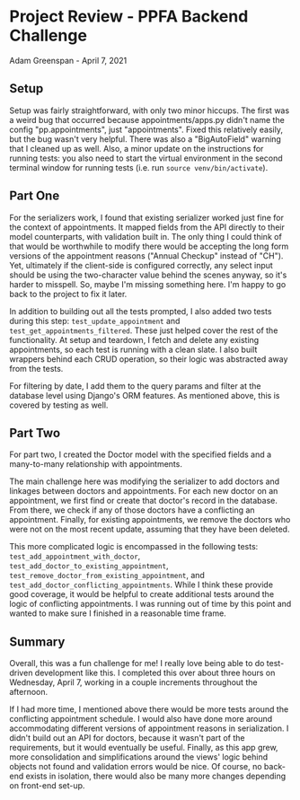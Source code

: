 # Project Review - PPFA Backend Challenge

Adam Greenspan - April 7, 2021

## Setup
Setup was fairly straightforward, with only two minor hiccups. The first was a weird bug that occurred because appointments/apps.py didn't name the config "pp.appointments", just "appointments". Fixed this relatively easily, but the bug wasn't very helpful. There was also a "BigAutoField" warning that I cleaned up as well. Also, a minor update on the instructions for running tests: you also need to start the virtual environment in the second terminal window for running tests (i.e. run `source venv/bin/activate`). 

## Part One
For the serializers work, I found that existing serializer worked just fine for the context of appointments. It mapped fields from the API directly to their model counterparts, with validation built in. The only thing I could think of that would be worthwhile to modify there would be accepting the long form versions of the appointment reasons ("Annual Checkup" instead of "CH"). Yet, ultimately if the client-side is configured correctly, any select input should be using the two-character value behind the scenes anyway, so it's harder to misspell. So, maybe I'm missing something here. I'm happy to go back to the project to fix it later.

In addition to building out all the tests prompted, I also added two tests during this step: `test_update_appointment` and `test_get_appointments_filtered`. These just helped cover the rest of the functionality. At setup and teardown, I fetch and delete any existing appointments, so each test is running with a clean slate. I also built wrappers behind each CRUD operation, so their logic was abstracted away from the tests.

For filtering by date, I add them to the query params and filter at the database level using Django's ORM features. As mentioned above, this is covered by testing as well.

## Part Two
For part two, I created the Doctor model with the specified fields and a many-to-many relationship with appointments.

The main challenge here was modifying the serializer to add doctors and linkages between doctors and appointments. For each new doctor on an appointment, we first find or create that doctor's record in the database. From there, we check if any of those doctors have a conflicting an appointment. Finally, for existing appointments, we remove the doctors who were not on the most recent update, assuming that they have been deleted. 

This more complicated logic is encompassed in the following tests: `test_add_appointment_with_doctor`, `test_add_doctor_to_existing_appointment`, `test_remove_doctor_from_existing_appointment`, and `test_add_doctor_conflicting_appointments`. While I think these provide good coverage, it would be helpful to create additional tests around the logic of conflicting appointments. I was running out of time by this point and wanted to make sure I finished in a reasonable time frame. 

## Summary
Overall, this was a fun challenge for me! I really love being able to do test-driven development like this. I completed this over about three hours on Wednesday, April 7, working in a couple increments throughout the afternoon. 

If I had more time, I mentioned above there would be more tests around the conflicting appointment schedule. I would also have done more around accommodating different versions of appointment reasons in serialization. I didn't build out an API for doctors, because it wasn't part of the requirements, but it would eventually be useful. Finally, as this app grew, more consolidation and simplifications around the views' logic behind objects not found and validation errors would be nice. Of course, no back-end exists in isolation, there would also be many more changes depending on front-end set-up. 

